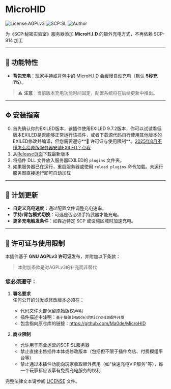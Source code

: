 # MicroHID
![License:AGPLv3](https://img.shields.io/badge/License-AGPLv3-blue.svg)
![SCP:SL](https://img.shields.io/badge/game-SCP:%20Secret%20Laboratory-red)
![Author](https://img.shields.io/badge/author-%E7%8C%AB%E5%BE%B7-brightgreen)

为《SCP:秘密实验室》服务器添加 **MicroH.I.D** 的额外充电方式，不再依赖 SCP-914 加工

---

## 📌 功能特性
- **背包充电**：玩家手持或背包中的 MicroH.I.D 会缓慢自动充电（默认 **5秒充1%**）。
> ⚠️ **注意**：当前版本充电功能时间固定，配置系统将在后续更新中推出。
---

## ⚙️ 安装指南
0. 首先确认你的EXILED版本，该插件使用EXILED 9.7.2版本，你可以试试看低版本EXILED是否能够正常运行该插件，或者下载源代码自行使用其他版本的EXILED修改并编译，但您需要遵守**📜 许可证与使用限制**。[2025年8月不懂怎么给原版服务器安装EXILED？点我](https://lcabk.cn/archives/1748518448591)
1. 从[Release页面](https://github.com/Ma0de/MicroHID/releases)下载最新版本
2. 将插件 DLL 文件放入服务器EXILED的 `plugins` 文件夹。
3. 如果服务器已在运行，重启服务器或使用 `reload plugins` 命令加载。未运行服务器直接运行即可自动加载

---

## 🚧 计划更新
- **自定义充电速度**：通过配置文件调整充电速率。
- **手持/背包模式切换**：可选是否必须手持武器才能充电。
- **更多充电触发条件**：如靠近特定 SCP 或设施区域时加速充电。

---

## 📜 许可证与使用限制
本插件基于 **GNU AGPLv3 许可证**发布，并附加以下条款：
> 本附加条款是对AGPLv3的补充而非替代
### 您必须遵守：
1. **署名要求**  
   任何公开的分发或修改版本必须在：
   - 代码文件头部保留原始版权声明
   - 插件描述中注明：`基于猫德(Ma0de)的MicroHID插件开发`  
   - 包含指向原仓库的链接：https://github.com/Ma0de/MicroHID

2. **商业限制**  
   - 允许用于商业运营的SCP:SL服务器  
   - 禁止直接出售插件本体或修改版本（包括但不限于插件商店、付费模组平台等）  
   - 禁止通过本插件功能向玩家收取额外费用（如"快速充电VIP服务"等），每一个玩家都应该享有免费充电服务的权利


完整法律文本请参阅 [LICENSE](LICENSE) 文件。
